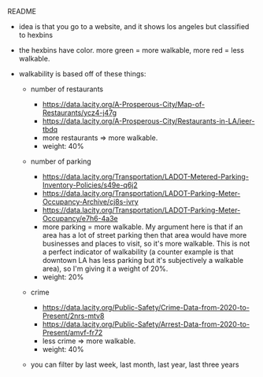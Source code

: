 README

- idea is that you go to a website, and it shows los angeles but classified to hexbins
- the hexbins have color. more green = more walkable, more red = less walkable.
- walkability is based off of these things:
	
	- number of restaurants
		- https://data.lacity.org/A-Prosperous-City/Map-of-Restaurants/ycz4-j47g
		- https://data.lacity.org/A-Prosperous-City/Restaurants-in-LA/ieer-tbdq
		- more restaurants => more walkable.
		- weight: 40%


	- number of parking
		- https://data.lacity.org/Transportation/LADOT-Metered-Parking-Inventory-Policies/s49e-q6j2
		- https://data.lacity.org/Transportation/LADOT-Parking-Meter-Occupancy-Archive/cj8s-ivry
		- https://data.lacity.org/Transportation/LADOT-Parking-Meter-Occupancy/e7h6-4a3e
		- more parking = more walkable. My argument here is that if an area has a lot of street parking then that area would have more businesses and places to visit, so it's more walkable. This is not a perfect indicator of walkability (a counter example is that downtown LA has less parking but it's subjectively a walkable area), so I'm giving it a weight of 20%.
		- weight: 20%


	- crime
		- https://data.lacity.org/Public-Safety/Crime-Data-from-2020-to-Present/2nrs-mtv8
		- https://data.lacity.org/Public-Safety/Arrest-Data-from-2020-to-Present/amvf-fr72
		- less crime => more walkable. 
		- weight: 40%


	- you can filter by last week, last month, last year, last three years
